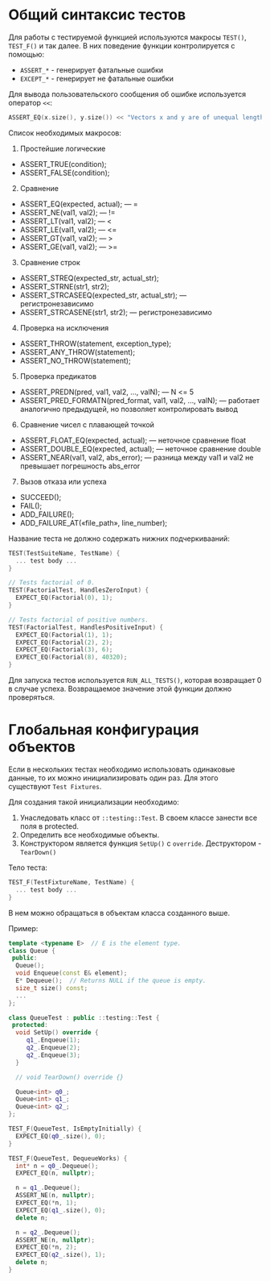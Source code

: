 # Общий синтаксис тестов

Для работы с тестируемой функцией используются макросы `TEST()`, `TEST_F()` и так далее. В них поведение функции контролируется с помощью:
- `ASSERT_*` - генерирует фатальные ошибки
- `EXCEPT_*` - генерирует не фатальные ошибки

Для вывода пользовательского сообщения об ошибке используется оператор `<<`:

```cpp
ASSERT_EQ(x.size(), y.size()) << "Vectors x and y are of unequal length";
```

Список необходимых макросов:

1. Простейшие логические
- ASSERT_TRUE(condition);
- ASSERT_FALSE(condition);

2. Сравнение
- ASSERT_EQ(expected, actual); — =
- ASSERT_NE(val1, val2); — !=
- ASSERT_LT(val1, val2); — <
- ASSERT_LE(val1, val2); — <=
- ASSERT_GT(val1, val2); — >
- ASSERT_GE(val1, val2); — >=

3. Сравнение строк
- ASSERT_STREQ(expected_str, actual_str);
- ASSERT_STRNE(str1, str2);
- ASSERT_STRCASEEQ(expected_str, actual_str); — регистронезависимо
- ASSERT_STRCASENE(str1, str2); — регистронезависимо

4. Проверка на исключения
- ASSERT_THROW(statement, exception_type);
- ASSERT_ANY_THROW(statement);
- ASSERT_NO_THROW(statement);

5. Проверка предикатов
- ASSERT_PREDN(pred, val1, val2, ..., valN); — N <= 5
- ASSERT_PRED_FORMATN(pred_format, val1, val2, ..., valN); — работает аналогично предыдущей, но позволяет контролировать вывод

6. Сравнение чисел с плавающей точкой
- ASSERT_FLOAT_EQ(expected, actual); — неточное сравнение float
- ASSERT_DOUBLE_EQ(expected, actual); — неточное сравнение double
- ASSERT_NEAR(val1, val2, abs_error); — разница между val1 и val2 не превышает погрешность abs_error

7. Вызов отказа или успеха
- SUCCEED();
- FAIL();
- ADD_FAILURE();
- ADD_FAILURE_AT(«file_path», line_number);

Название теста не должно содержать нижних подчеркивааний:

```cpp
TEST(TestSuiteName, TestName) {
  ... test body ...
}

// Tests factorial of 0.
TEST(FactorialTest, HandlesZeroInput) {
  EXPECT_EQ(Factorial(0), 1);
}

// Tests factorial of positive numbers.
TEST(FactorialTest, HandlesPositiveInput) {
  EXPECT_EQ(Factorial(1), 1);
  EXPECT_EQ(Factorial(2), 2);
  EXPECT_EQ(Factorial(3), 6);
  EXPECT_EQ(Factorial(8), 40320);
}
```

Для запуска тестов используется `RUN_ALL_TESTS()`, которая возвращает 0 в случае успеха. Возвращаемое значение этой функции должно проверяться.

# Глобальная конфигурация объектов

Если в нескольких тестах необходимо использовать одинаковые данные, то их можно инициализировать один раз. Для этого существуют `Test Fixtures`.

Для создания такой инициализации необходимо:
1. Унаследовать класс от `::testing::Test`. В своем классе занести все поля в protected.
2. Определить все необходимые объекты.
3. Конструктором является функция `SetUp()` с `override`. Деструктором - `TearDown()`

Тело теста:

```cpp
TEST_F(TestFixtureName, TestName) {
  ... test body ...
}
```

В нем можно обращаться в объектам класса созданного выше.

Пример:

```cpp
template <typename E>  // E is the element type.
class Queue {
 public:
  Queue();
  void Enqueue(const E& element);
  E* Dequeue();  // Returns NULL if the queue is empty.
  size_t size() const;
  ...
};

class QueueTest : public ::testing::Test {
 protected:
  void SetUp() override {
     q1_.Enqueue(1);
     q2_.Enqueue(2);
     q2_.Enqueue(3);
  }

  // void TearDown() override {}

  Queue<int> q0_;
  Queue<int> q1_;
  Queue<int> q2_;
};

TEST_F(QueueTest, IsEmptyInitially) {
  EXPECT_EQ(q0_.size(), 0);
}

TEST_F(QueueTest, DequeueWorks) {
  int* n = q0_.Dequeue();
  EXPECT_EQ(n, nullptr);

  n = q1_.Dequeue();
  ASSERT_NE(n, nullptr);
  EXPECT_EQ(*n, 1);
  EXPECT_EQ(q1_.size(), 0);
  delete n;

  n = q2_.Dequeue();
  ASSERT_NE(n, nullptr);
  EXPECT_EQ(*n, 2);
  EXPECT_EQ(q2_.size(), 1);
  delete n;
}
```